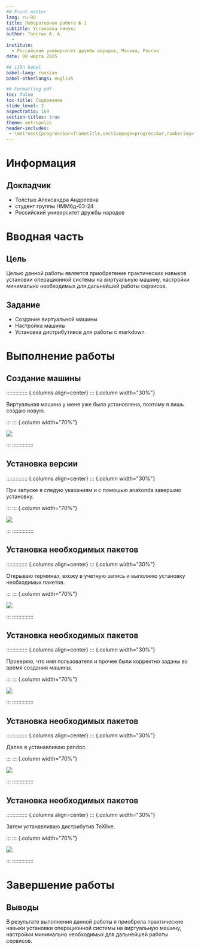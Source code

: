 ```yaml
---
## Front matter
lang: ru-RU
title: Лабораторная работа № 1
subtitle: Установка линукс
author: Толстых А. А.
  - 
institute:
  - Российский университет дружбы народов, Москва, Россия
date: 08 марта 2025

## i18n babel
babel-lang: russian
babel-otherlangs: english

## Formatting pdf
toc: false
toc-title: Содержание
slide_level: 2
aspectratio: 169
section-titles: true
theme: metropolis
header-includes:
 - \metroset{progressbar=frametitle,sectionpage=progressbar,numbering=fraction}
---
```


# Информация

## Докладчик

  * Толстых Александра Андреевна
  * студент группы НММбд-03-24
  * Российский университет дружбы народов

# Вводная часть

## Цель

Целью данной работы является приобретение практических навыков установки операционной системы на виртуальную машину, настройки минимально необходимых для дальнейшей работы сервисов.

## Задание

- Создание виртуальной машины
- Настройка машины
- Установка дистрибутивов для работы с markdown

# Выполнение работы

## Создание машины

:::::::::::::: {.columns align=center}
::: {.column width="30%"}

Виртуальная машина у меня уже была установлена, поэтому я лишь создаю новую. 

:::
::: {.column width="70%"}

![](./image/1.jpeg)

:::
::::::::::::::

## Установка версии

:::::::::::::: {.columns align=center}
::: {.column width="30%"}

При запуске я следую указаниям и с помошью anakonda завершаю установку. 

:::
::: {.column width="70%"}

![](image/2.jpeg)

:::
::::::::::::::

## Установка необходимых пакетов

:::::::::::::: {.columns align=center}
::: {.column width="30%"}

Открываю терминал, вхожу в учетную запись и выполняю установку необходимых пакетов.

:::
::: {.column width="70%"}

![](image/3.jpeg)

:::
::::::::::::::

## Установка необходимых пакетов

:::::::::::::: {.columns align=center}
::: {.column width="30%"}

Проверяю, что имя пользователя и прочее были корректно заданы во время создания машины.

:::
::: {.column width="70%"}

![](image/4.jpeg)

:::
::::::::::::::

## Установка необходимых пакетов

:::::::::::::: {.columns align=center}
::: {.column width="30%"}

Далее я устанавливаю pandoc.

:::
::: {.column width="70%"}

![](image/5.jpeg)

:::
::::::::::::::

## Установка необходимых пакетов

:::::::::::::: {.columns align=center}
::: {.column width="30%"}

Затем устанавливаю дистрибутив TeXlive.

:::
::: {.column width="70%"}

![](image/6.jpeg)

:::
::::::::::::::

# Завершение работы

## Выводы

В результате выполнения данной работы я приобрела практические навыки установки операционной системы на виртуальную машину, настройки минимально необходимых для дальнейшей работы сервисов.
